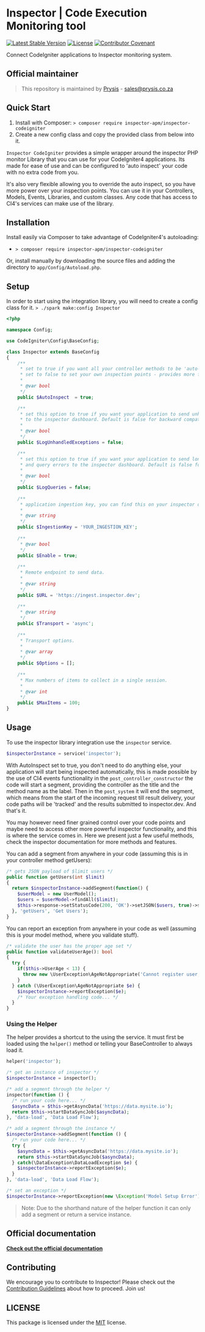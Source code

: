 # Inspector | Code Execution Monitoring tool

[![Latest Stable Version](https://poser.pugx.org/inspector-apm/inspector-codeigniter/v/stable)](https://packagist.org/packages/inspector-apm/inspector-codeigniter)
[![License](https://poser.pugx.org/inspector-apm/inspector-codeigniter/license)](//packagist.org/packages/inspector-apm/inspector-codeigniter)
[![Contributor Covenant](https://img.shields.io/badge/Contributor%20Covenant-2.1-4baaaa.svg)](CODE_OF_CONDUCT.md)

Connect CodeIgniter applications to Inspector monitoring system.

## Official maintainer

> This repository is maintained by [Prysis](http://www.prysis.co.za/) - sales@prysis.co.za

## Quick Start

1. Install with Composer: `> composer require inspector-apm/inspector-codeigniter`
2. Create a new config class and copy the provided class from below into it.

`Inspector CodeIgniter` provides a simple wrapper around the inspector PHP monitor Library that you can use for your
CodeIgniter4 applications. Its made for ease of use and can be configured to 'auto inspect' your code with no extra code
from you.

It's also very flexible allowing you to override the auto inspect, so you have more power over your inspection points. 
You can use it in your Controllers, Models, Events, Libraries, and custom classes. 
Any code that has access to CI4's services can make use of the library.

## Installation

Install easily via Composer to take advantage of CodeIgniter4's autoloading:
* `> composer require inspector-apm/inspector-codeigniter`

Or, install manually by downloading the source files and adding the directory to
`app/Config/Autoload.php`.

## Setup

In order to start using the integration library, you will need to create a config class for it.
`> ./spark make:config Inspector`

```php
<?php

namespace Config;

use CodeIgniter\Config\BaseConfig;

class Inspector extends BaseConfig
{
    /**
     * set to true if you want all your controller methods to be 'auto-inspected'
     * set to false to set your own inspection points - provides more flexibility
     *
     * @var bool
     */
    public $AutoInspect  = true;

    /**
     * set this option to true if you want your application to send unhandled exceptions
     * to the inspector dashboard. Default is false for backward compatibility.
     * 
     * @var bool
     */
    public $LogUnhandledExceptions = false;

    /**
     * set this option to true if you want your application to send long running queries
     * and query errors to the inspector dashboard. Default is false for backward compatibility.
     * 
     * @var bool
     */
    public $LogQueries = false;
    
    /**
     * application ingestion key, you can find this on your inspector dashboard
     *
     * @var string
     */
    public $IngestionKey = 'YOUR_INGESTION_KEY';
    
    /**
     * @var bool
     */
    public $Enable = true;
    
    /**
     * Remote endpoint to send data.
     *
     * @var string
     */
    public $URL = 'https://ingest.inspector.dev';
    
    /**
     * @var string
     */
    public $Transport = 'async';
    
    /**
     * Transport options.
     *
     * @var array
     */
    public $Options = [];
    
    /**
     * Max numbers of items to collect in a single session.
     *
     * @var int
     */
    public $MaxItems = 100;
}
```

## Usage

To use the inspector library integration use the `inspector` service. 

```php
$inspectorInstance = service('inspector');
```

With AutoInspect set to true, you don't need to do anything else, your application will start being inspected
automatically, this is made possible by the use of CI4 events functionality in the `post_controller_constructor`
the code will start a segment, providing the controller as the title and the method name as the label.
Then in the `post_system` it will end the segment, which means from the start of the incoming request till result
delivery, your code paths will be 'tracked' and the results submitted to inspector.dev. And that's it.

You may however need finer grained control over your code points and maybe need to access other more powerful
inspector functionality, and this is where the service comes in. Here we present just a few useful methods,
check the inspector documentation for more methods and features.

You can add a segment from anywhere in your code (assuming this is in your controller method getUsers):

```php
/* gets JSON payload of $limit users */
public function getUsers(int $limit)
{
  return $inspectorInstance->addSegment(function() {
    $userModel = new UserModel();
    $users = $userModel->findAll($limit);
    $this->response->setStatusCode(200, 'OK')->setJSON($users, true)->send();
  }, 'getUsers', 'Get Users');
}
```

You can report an exception from anywhere in your code as well (assuming this is your model method, where you validate stuff).
```php
/* validate the user has the proper age set */
public function validateUserAge(): bool
{
  try {
    if($this->UserAge < 13) {
      throw new \UserException\AgeNotAppropriate('Cannot register user, minimum age requirement not met.');
    }
  } catch (\UserException\AgeNotAppropriate $e) {
    $inspectorInstance->reportException($e);
    /* Your exception handling code... */
  }
}
```

### Using the Helper

The helper provides a shortcut to the using the service. It must first be loaded using the `helper()` method
or telling your BaseController to always load it.

```php
helper('inspector');

/* get an instance of inspector */
$inspectorInstance = inspector();

/* add a segment through the helper */
inspector(function () {
  /* run your code here... */
  $asyncData = $this->getAsyncData('https://data.mysite.io');
  return $this->startDataSyncJob($asyncData);
}, 'data-load', 'Data Load Flow');

/* add a segment through the instance */
$inspectorInstance->addSegment(function () {
  /* run your code here... */
  try {
    $asyncData = $this->getAsyncData('https://data.mysite.io');
    return $this->startDataSyncJob($asyncData);
  } catch(\DataException\DataLoadException $e) {
    $inspectorInstance->reportException($e);
  }
}, 'data-load', 'Data Load Flow');

/* set an exception */
$inspectorInstance->reportException(new \Exception('Model Setup Error'));
```

> Note: Due to the shorthand nature of the helper function it can only add a segment or return a service instance.

## Official documentation

**[Check out the official documentation](https://docs.inspector.dev/codeigniter)**

## Contributing

We encourage you to contribute to Inspector! Please check out the [Contribution Guidelines](CONTRIBUTING.md) about how to proceed. Join us!

## LICENSE

This package is licensed under the [MIT](LICENSE) license.
